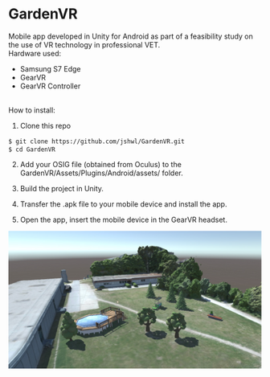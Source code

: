 # GardenVR

Mobile app developed in Unity for Android as part of a feasibility study on the use of VR technology in professional VET.
<br>Hardware used:
- Samsung S7 Edge
- GearVR
- GearVR Controller

<br>How to install:
1. Clone this repo
```
$ git clone https://github.com/jshwl/GardenVR.git
$ cd GardenVR
```

2. Add your OSIG file (obtained from Oculus) to the GardenVR/Assets/Plugins/Android/assets/ folder.

3. Build the project in Unity.

4. Transfer the .apk file to your mobile device and install the app.

5. Open the app, insert the mobile device in the GearVR headset.

![Project Cover](Assets/Resources/Images/gardenvr-mobile.png)
